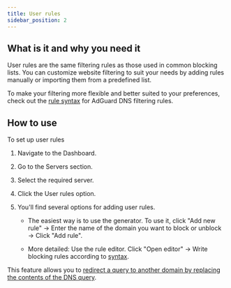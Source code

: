 ```yaml
---
title: User rules
sidebar_position: 2
---
```


## What is it and why you need it

User rules are the same filtering rules as those used in common blocking lists. You can customize website filtering to suit your needs by adding rules manually or importing them from a predefined list.

To make your filtering more flexible and better suited to your preferences, check out the [rule syntax](/general/dns-filtering-syntax/) for AdGuard DNS filtering rules.

## How to use

To set up user rules

1. Navigate to the Dashboard.

1. Go to the Servers section.

1. Select the required server.

1. Click the User rules option.

1. You'll find several options for adding user rules.

    - The easiest way is to use the generator. To use it, click "Add new rule" → Enter the name of the domain you want to block or unblock → Click "Add rule".

    - More detailed: Use the rule editor. Click "Open editor" → Write blocking rules according to [syntax](/general/dns-filtering-syntax/).

This feature allows you to [redirect a query to another domain by replacing the contents of the DNS query](/general/dns-filtering-syntax/#dnsrewrite-modifier).

